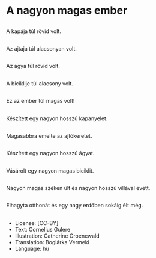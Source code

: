 # A nagyon magas ember

##
A kapája túl rövid volt.

##
Az ajtaja túl alacsonyan volt.

##
Az ágya túl rövid volt.

##
A biciklije túl alacsony volt.

##
Ez az ember túl magas volt!

##
Készített egy nagyon hosszú kapanyelet.

##
Magasabbra emelte az ajtókeretet.

##
Készített egy nagyon hosszú ágyat.

##
Vásárolt egy nagyon magas biciklit.

##
Nagyon magas széken ült és nagyon hosszú villával evett.

##
Elhagyta otthonát és egy nagy erdőben sokáig élt még.

##
* License: [CC-BY]
* Text: Cornelius Gulere
* Illustration: Catherine Groenewald
* Translation: Boglárka Vermeki
* Language: hu
